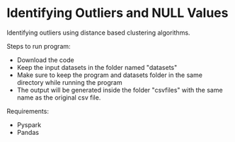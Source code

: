 #   Identifying Outliers and NULL Values
Identifying outliers using distance based clustering algorithms.

Steps to run program:
- Download the code
- Keep the input datasets in the folder named "datasets"
- Make sure to keep the program and datasets folder in the same directory while running the program
- The output will be generated inside the folder "csvfiles" with the same name as the original csv file.

Requirements:
- Pyspark
- Pandas
